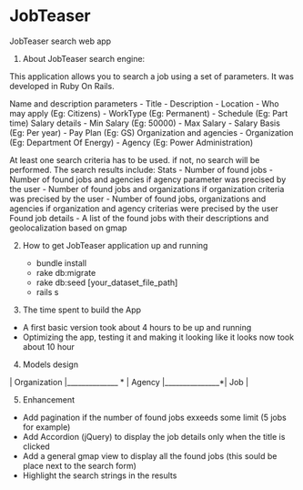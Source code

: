# JobTeaser
JobTeaser search web app

1. About JobTeaser search engine:

  This application allows you to search a job using a set of parameters.
  It was developed in Ruby On Rails.

  Name and description parameters
    - Title
    - Description
    - Location
    - Who may apply (Eg: Citizens)
    - WorkType (Eg: Permanent)
    - Schedule (Eg: Part time)
  Salary details
    - Min Salary (Eg: 50000)
    - Max Salary
    - Salary Basis (Eg: Per year)
    - Pay Plan (Eg: GS)
  Organization and agencies
    - Organization (Eg: Department Of Energy)
    - Agency (Eg: Power Administration)
    
  At least one search criteria has to be used. if not, no search will be performed.
  The search results include:
  Stats
        - Number of found jobs
        - Number of found jobs and agencies if agency parameter was precised by the user
        - Number of found jobs and organizations if organization criteria was precised by the user
        - Number of found jobs, organizations and agencies if organization and agency criterias were precised by the user
      Found job details
        - A list of the found jobs with their descriptions and geolocalization based on gmap

2. How to get JobTeaser application up and running
     - bundle install
     - rake db:migrate
     - rake db:seed [your_dataset_file_path]
     - rails s

3. The time spent to build the App
  - A first basic version took about 4 hours to be up and running
  - Optimizing the app, testing it and making it looking like it looks now took about 10 hour

4. Models design


  | Organization |______________ * | Agency |_______________*| Job |


5. Enhancement
  - Add pagination if the number of found jobs exxeeds some limit (5 jobs for example)
  - Add Accordion (jQuery) to display the job details only when the title is clicked
  - Add a general gmap view to display all the found jobs (this sould be place next to the search form)
  - Highlight the search strings in the results
